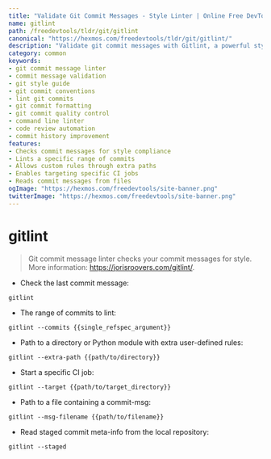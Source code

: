 ```yaml
---
title: "Validate Git Commit Messages - Style Linter | Online Free DevTools by Hexmos"
name: gitlint
path: /freedevtools/tldr/git/gitlint
canonical: "https://hexmos.com/freedevtools/tldr/git/gitlint/"
description: "Validate git commit messages with Gitlint, a powerful style linter. Improve code quality and collaboration with consistent commit messages. Free online tool, no registration required."
category: common
keywords:
- git commit message linter
- commit message validation
- git style guide
- git commit conventions
- lint git commits
- git commit formatting
- git commit quality control
- command line linter
- code review automation
- commit history improvement
features:
- Checks commit messages for style compliance
- Lints a specific range of commits
- Allows custom rules through extra paths
- Enables targeting specific CI jobs
- Reads commit messages from files
ogImage: "https://hexmos.com/freedevtools/site-banner.png"
twitterImage: "https://hexmos.com/freedevtools/site-banner.png"
---
```


# gitlint

> Git commit message linter checks your commit messages for style.
> More information: <https://jorisroovers.com/gitlint/>.

- Check the last commit message:

`gitlint`

- The range of commits to lint:

`gitlint --commits {{single_refspec_argument}}`

- Path to a directory or Python module with extra user-defined rules:

`gitlint --extra-path {{path/to/directory}}`

- Start a specific CI job:

`gitlint --target {{path/to/target_directory}}`

- Path to a file containing a commit-msg:

`gitlint --msg-filename {{path/to/filename}}`

- Read staged commit meta-info from the local repository:

`gitlint --staged`
